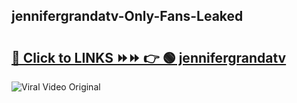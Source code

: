 
 ## jennifergrandatv-Only-Fans-Leaked

# <h2><a href="https://clipsfans.com/jennifergrandatv&ref=git">🔗 Click to LINKS ⏩⏩ 👉 🟢 jennifergrandatv </a></h2>

<a href="https://clipsfans.com/jennifergrandatv&ref=git" rel="nofollow" data-target="animated-image.originalLink"><img src="https://i.ibb.co.com/xMMVF88/686577567.gif" alt="Viral Video Original" style="max-width: 100%; display: inline-block;" data-target="animated-image.originalImage"></a>

